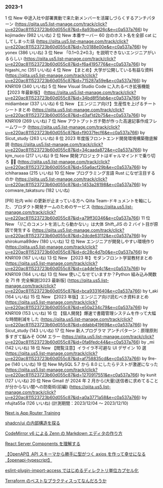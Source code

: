 ### 2023-1

1 位 New 中途入社や部署異動で来た新メンバーを活躍しづらくするアンチパターン (https://qiita.us5.list-manage.com/track/click?u=e220ac811523723b60d055c87&id=8a93bad26c&e=c0a537a766) by kojimadev (982 いいね)
2 位 New 本番サーバー 60 台のホスト名を全部 cat にしてしまった話 (https://qiita.us5.list-manage.com/track/click?u=e220ac811523723b60d055c87&id=7c0188e00e&e=c0a537a766) by yonex (386 いいね)
3 位 New 「0.1+0.2≠0.3」を説明できないエンジニアがいるらしい (https://qiita.us5.list-manage.com/track/click?u=e220ac811523723b60d055c87&id=f6a4195776&e=c0a537a766) by higashi_nc (351 いいね)
4 位 New 【まとめ】大学が公開している有益な資料 (https://qiita.us5.list-manage.com/track/click?u=e220ac811523723b60d055c87&id=715287a59e&e=c0a537a766) by KNR109 (340 いいね)
5 位 New Visual Studio Code に入れるべき拡張機能【2023 年最新版】 (https://qiita.us5.list-manage.com/track/click?u=e220ac811523723b60d055c87&id=34bd8f5fab&e=c0a537a766) by midiambear (337 いいね)
6 位 New 【エンジニア向け】生産性を上げるチートシートまとめ (https://qiita.us5.list-manage.com/track/click?u=e220ac811523723b60d055c87&id=d3af1d2b75&e=c0a537a766) by KNR109 (269 いいね)
7 位 New アウトプットガチ勢が作った高速記事作成フレームワーク (https://qiita.us5.list-manage.com/track/click?u=e220ac811523723b60d055c87&id=f9037fecf6&e=c0a537a766) by Sicut_study (263 いいね)
8 位 2023 年度版フロントエンド開発環境構築徹底解説 (https://qiita.us5.list-manage.com/track/click?u=e220ac811523723b60d055c87&id=34caada872&e=c0a537a766) by kjm_nuco (217 いいね)
9 位 New 開発プロジェクトはギャルマインドで乗り切ろ 🤟💫 (https://qiita.us5.list-manage.com/track/click?u=e220ac811523723b60d055c87&id=55a6acf29b&e=c0a537a766) by ichiharaaaa (215 いいね)
10 位 New プログラミング言語 Rust になぜ注目するのか (https://qiita.us5.list-manage.com/track/click?u=e220ac811523723b60d055c87&id=1453a28198&e=c0a537a766) by comware_takatsuru (182 いいね)

[PR] 社内 wiki の更新が止まっている方へ Qiita Team-ドキュメントを軸にした、プロダクト開発チームのためのサービス (https://qiita.us5.list-manage.com/track/click?u=e220ac811523723b60d055c87&id=a79ff30346&e=c0a537a766)
11 位 New 「//このコメントを消したら動かない」は大体 Shift_JIS の 2 バイト目が原因で発生する (https://qiita.us5.list-manage.com/track/click?u=e220ac811523723b60d055c87&id=2dcde63112&e=c0a537a766) by shirokuma89dev (180 いいね)
12 位 New エンジニアが開発しやすい環境作り (https://qiita.us5.list-manage.com/track/click?u=e220ac811523723b60d055c87&id=dc28c4d7b0&e=c0a537a766) by KNR109 (167 いいね)
13 位 New 【2023 年】モダンフロント学習教材まとめ (https://qiita.us5.list-manage.com/track/click?u=e220ac811523723b60d055c87&id=ca4de1e4c1&e=c0a537a766) by KNR109 (164 いいね)
13 位 New 使いこなせていますか？Python 組み込み関数全 71 件 完全解説[2023 最新版] (https://qiita.us5.list-manage.com/track/click?u=e220ac811523723b60d055c87&id=bca9331640&e=c0a537a766) by t_aki (164 いいね)
15 位 New 【2023 年版】エンジニア向け読むべき資料まとめ (https://qiita.us5.list-manage.com/track/click?u=e220ac811523723b60d055c87&id=e50a234c79&e=c0a537a766) by KNR109 (153 いいね)
16 位 【個人開発】爆速で書籍管理システムを作って大幅な時間削減をした (https://qiita.us5.list-manage.com/track/click?u=e220ac811523723b60d055c87&id=ddabb41969&e=c0a537a766) by Sicut_study (143 いいね)
17 位 New 新人プログラマ アンチパターン：原理原則多すぎて脳みそ OOM エラー (https://qiita.us5.list-manage.com/track/click?u=e220ac811523723b60d055c87&id=0fa6fedc44&e=c0a537a766) by \_mi (142 いいね)
18 位 New 【閲覧注意】イライラ不可避な UI デザイン 10 選 (https://qiita.us5.list-manage.com/track/click?u=e220ac811523723b60d055c87&id=af758835cd&e=c0a537a766) by 9re-pe (140 いいね)
19 位 New MySQL 5.7 から 8.0 にしたらテストが激遅になった (https://qiita.us5.list-manage.com/track/click?u=e220ac811523723b60d055c87&id=1270917551&e=c0a537a766) by kunit (127 いいね)
20 位 New Gmail が 2024 年 2 月から(大量)送信者に求めてることが分からない闇への防衛術(前編) (https://qiita.us5.list-manage.com/track/click?u=e220ac811523723b60d055c87&id=a0a3771a58&e=c0a537a766) by nfujita55a (126 いいね)
(計測期間：2023/12/04 〜 2023/12/10)

[Next.js App Router Training](https://nextjs-app-router-training.vercel.app)

[shadcn/ui の内部構造を探る](https://zenn.dev/morinokami/articles/anatomy-of-shadcn-ui)

[CodeMirror v6 による Zenn の Markdown エディタの作り方](https://zenn.dev/team_zenn/articles/zenn-markdown-editor-by-cm6)

[React Server Components を理解する](https://postd.cc/server-components/)

[【OpenAPI】API スキーマから勝手に型がつく axios を作って幸せになる【openapi-typescript】](https://zenn.dev/sum0/articles/8e903ed05ba681)

[eslint-plugin-import-access ではじめるディレクトリ単位カプセル化](https://zenn.dev/uhyo/articles/eslint-plugin-import-access)

[Terraform のベストなプラクティスってなんだろうか ](https://future-architect.github.io/articles/20190903/)

[]()
[]()
[]()
[]()
[]()
[]()
[]()
[]()
[]()
[]()
[]()
[]()
[]()
[]()
[]()
[]()
[]()
[]()
[]()
[]()
[]()
[]()
[]()
[]()
[]()
[]()
[]()
[]()
[]()
[]()
[]()
[]()
[]()
[]()
[]()
[]()
[]()
[]()
[]()
[]()
